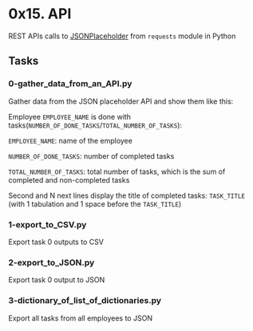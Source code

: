 # 0x15. API

REST APIs calls to [JSONPlaceholder](https://jsonplaceholder.typicode.com/) from `requests` module in Python

## Tasks

### 0-gather_data_from_an_API.py

Gather data from the JSON placeholder API and show them like this:

Employee `EMPLOYEE_NAME` is done with tasks(`NUMBER_OF_DONE_TASKS`/`TOTAL_NUMBER_OF_TASKS`):

`EMPLOYEE_NAME`: name of the employee

`NUMBER_OF_DONE_TASKS`: number of completed tasks

`TOTAL_NUMBER_OF_TASKS`: total number of tasks, which is the sum of completed and non-completed tasks

Second and N next lines display the title of completed tasks: `TASK_TITLE` (with 1 tabulation and 1 space before the `TASK_TITLE`)

### 1-export_to_CSV.py

Export task 0 outputs to CSV

### 2-export_to_JSON.py

Export task 0 output to JSON

### 3-dictionary_of_list_of_dictionaries.py

Export all tasks from all employees to JSON

